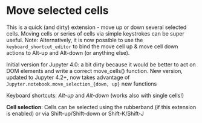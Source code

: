 # Move selected cells

This is a quick (and dirty) extension - move up or down several selected cell*s*. Moving cells or series of cells via simple keystrokes can be super useful. 
Note: Alternatively, it is now possible to use the `keyboard_shortcut_editor` to bind the move cell up & move cell down actions to Alt-up and Alt-down (or anything else).

Initial version for Jupyter 4.0: a bit dirty because it would be better to act on DOM elements and write a correct move_cells() function. 
New version, updated to Jupyter 4.2+, now takes advantage of `Jupyter.notebook.move_selection_{down, up}` new functions


Keyboard shortcuts: *Alt-up* and *Alt-down* (works also with single cells!)

**Cell selection**: Cells can be selected using the rubberband (if this extension is enabled) or via Shift-up/Shift-down or Shift-K/Shift-J
